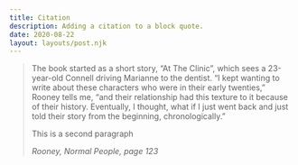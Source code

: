 ```yaml
---
title: Citation
description: Adding a citation to a block quote.
date: 2020-08-22
layout: layouts/post.njk
---
```


> The book started as a short story, “At The Clinic”, which sees a 23-year-old Connell driving Marianne to the dentist. “I kept wanting to write about these characters who were in their early twenties,” Rooney tells me, “and their relationship had this texture to it because of their history. Eventually, I thought, what if I just went back and just told their story from the beginning, chronologically.”
>
> This is a second paragraph
>
> <cite>Rooney, _Normal People_, page 123</cite>

